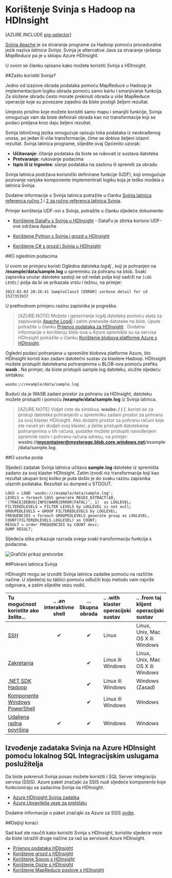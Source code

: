 <properties
   pageTitle="Korištenje Hadoop Svinja u HDInsight | Microsoft Azure"
   description="Saznajte kako koristiti Svinja s Hadoop na HDInsight."
   services="hdinsight"
   documentationCenter=""
   authors="Blackmist"
   manager="jhubbard"
   editor="cgronlun"
    tags="azure-portal"/>

<tags
   ms.service="hdinsight"
   ms.devlang="na"
   ms.topic="article"
   ms.tgt_pltfrm="na"
   ms.workload="big-data"
   ms.date="09/14/2016"
   ms.author="larryfr"/>

# <a name="use-pig-with-hadoop-on-hdinsight"></a>Korištenje Svinja s Hadoop na HDInsight

[AZURE.INCLUDE [pig-selector](../../includes/hdinsight-selector-use-pig.md)]

[Svinja Apache](http://pig.apache.org/) je za stvaranje programe za Hadoop pomoću proceduralne jezik naziva *latinica Svinja*. Svinja je alternative Java za stvaranje rješenja *MapReduce* pa je u sklopu Azure HDInsight.

U ovom se članku opisano kako možete koristiti Svinja s HDInsight.

##<a id="why"></a>Zašto koristiti Svinja?

Jedno od izazove obrada podataka pomoću MapReduce u Hadoop je implementacijom logiku obrada pomoću samo kartu i smanjivanje funkcija. Za složene obradu često morate prekinuti obrada u više MapReduce operacije koje su povezane zajedno da biste postigli željeni rezultat.

Umjesto prisilno koje možete koristiti samo mapu i smanjiti funkcije, Svinja omogućuje vam da biste definirali obrada kao niz transformacije koji se podaci preljeva kroz daju željeni rezultat.

Svinja latiničnog jezika omogućuje opisuju toka podataka iz neobrađenog unosa, po jedan ili više transformacije, čime se dobiva željeni izlazni rezultat. Svinja latinica programe, slijedite ovaj Općenito uzorak:

- **Učitavanje**: čitanje podataka da biste se rukovati iz sustava datoteka
- **Pretvaranje**: rukovanje podacima
- **Ispis ili iz trgovine**: slanje podataka na zaslonu ili spremiti za obradu

Svinja latinica podržava korisnički definirane funkcije (UDF), koji omogućuje pozivanje vanjske komponente implementirati logiku koja je teško modela u latinica Svinja.

Dodatne informacije o Svinja latinica potražite u članku [Svinja latinica referenca ručno 1](http://pig.apache.org/docs/r0.7.0/piglatin_ref1.html) i [2 za ručno referenca latinica Svinja](http://pig.apache.org/docs/r0.7.0/piglatin_ref2.html).

Primjer korištenja UDF-ovi s Svinja, potražite u članku sljedeće dokumente:

* [Korištenje DataFu s Svinja u HDInsight](hdinsight-hadoop-use-pig-datafu-udf.md) - DataFu je zbirka korisno UDF-ove održava Apache

* [Korištenje Python s Svinja i grozd u HDInsight](hdinsight-python.md)

* [Korištenje C# s grozd i Svinja u HDInsight](hdinsight-hadoop-hive-pig-udf-dotnet-csharp.md)

##<a id="data"></a>O oglednim podacima

U ovom se primjeru koristi Ogledna datoteka *log4j* , koji je pohranjen na **/example/data/sample.log** u spremniku za pohranu na blob. Svaki zapisnika unutar datoteke sastoji se od redak polja koji sadrži na `[LOG LEVEL]` polja da bi se prikazala vrstu i težinu, na primjer:

    2012-02-03 20:26:41 SampleClass3 [ERROR] verbose detail for id 1527353937

U prethodnom primjeru razinu zapisnika je pogreška.

> [AZURE.NOTE] Možete i generiranje log4j datoteka pomoću alata za zapisivanje [Apache Log4j](http://en.wikipedia.org/wiki/Log4j) i zatim prenesite datoteke na blob. Upute potražite u članku [Prijenos podataka za HDInsight](hdinsight-upload-data.md) . Dodatne informacije o korištenju blob-ova u Azure spremište su sa servisa HDInsight potražite u članku [Korištenje blobova platforme Azure s HDInsight](hdinsight-hadoop-use-blob-storage.md).

Ogledni podaci pohranjena u spremište blobova platforme Azure, što HDInsight koristi kao zadani datotečni sustav za klastere Hadoop. HDInsight možete pristupiti datotekama pohranjenima u BLOB-ova pomoću prefiks **wasb** . Na primjer, da biste pristupili sample.log datoteku, služite sljedeću sintaksu:

    wasbs:///example/data/sample.log

Budući da je WASB zadani prostor za pohranu za HDInsight, datoteku možete pristupiti i pomoću **/example/data/sample.log** iz Svinja latinica.

> [AZURE.NOTE] Vidjet ćete da sintaksa, **wasbs: / / /**, koristi se za pristup datoteka pohranjenih u spremniku zadani prostor za pohranu za svoj klaster HDInsight. Ako dodatni prostor za pohranu računi koje ste naveli pri dodjeli svoj klaster, a želite pristupiti datotekama pohranjenima u tih računa, podatke možete pristupiti navođenjem spremnik naziv i pohranu računa adresu, na primjer: **wasbs://mycontainer@mystorage.blob.core.windows.net/example/data/sample.log**.


##<a id="job"></a>O uzorka posla

Sljedeći zadatak Svinja latinica učitava **sample.log** datoteke iz spremišta zadano za svoj klaster HDInsight. Zatim izvodi niz transformacije koji kao rezultat ukupan broj koliko je puta došlo je do svaku razinu zapisnika ulaznih podataka. Rezultati su dumped u STDOUT.

    LOGS = LOAD 'wasbs:///example/data/sample.log';
    LEVELS = foreach LOGS generate REGEX_EXTRACT($0, '(TRACE|DEBUG|INFO|WARN|ERROR|FATAL)', 1)  as LOGLEVEL;
    FILTEREDLEVELS = FILTER LEVELS by LOGLEVEL is not null;
    GROUPEDLEVELS = GROUP FILTEREDLEVELS by LOGLEVEL;
    FREQUENCIES = foreach GROUPEDLEVELS generate group as LOGLEVEL, COUNT(FILTEREDLEVELS.LOGLEVEL) as COUNT;
    RESULT = order FREQUENCIES by COUNT desc;
    DUMP RESULT;

Sljedeća slika prikazuje razrada svega svaki transformaciju funkcija s podacima.

![Grafički prikaz pretvorbe][image-hdi-pig-data-transformation]

##<a id="run"></a>Pokreni latinica Svinja

HDInsight mogu se izvoditi Svinja latinica zadatke pomoću na različite načine. U sljedećoj su tablici pomoću odlučiti koju metodu vam najviše odgovara, a zatim slijedite vezu vodič.

| **Tu mogućnost koristite** ako želite...                                   | .. .an **interaktivne** shell | ... **Skupna** obrada | .. .with **klaster operacijski sustav** | .. .from taj **klijent operacijski sustav** |
|:--------------------------------------------------------------|:---------------------------:|:-----------------------:|:------------------------------------------|:-----------------------------------------|
| [SSH](hdinsight-hadoop-use-pig-ssh.md)                        |              ✔              |            ✔            | Linux                                     | Linux, Unix, Mac OS X ili Windows        |
| [Zakretanja](hdinsight-hadoop-use-pig-curl.md)                      |           &nbsp;            |            ✔            | Linux ili Windows                          | Linux, Unix, Mac OS X ili Windows        |
| [.NET SDK Hadoop](hdinsight-hadoop-use-pig-dotnet-sdk.md) |           &nbsp;            |            ✔            | Linux ili Windows                          | Windows (Zasad)                        |
| [Komponente Windows PowerShell](hdinsight-hadoop-use-pig-powershell.md)  |           &nbsp;            |            ✔            | Linux ili Windows                          | Windows                                  |
| [Udaljena radna površina](hdinsight-hadoop-use-pig-remote-desktop.md)  |              ✔              |            ✔            | Windows                                   | Windows                                  |


## <a name="running-pig-jobs-on-azure-hdinsight-using-on-premises-sql-server-integration-services"></a>Izvođenje zadataka Svinja na Azure HDInsight pomoću lokalnog SQL Integracijskim uslugama poslužitelja

Da biste pokrenuli Svinja posao možete koristiti i SQL Server integraciju servisa (SSIS). Azure paket značajki za SSIS nudi sljedeće komponente koje funkcioniraju sa zadacima Svinja na HDInsight.


- [Azure HDInsight Svinja zadatka][pigtask]
- [Azure Upravitelja veze za pretplatu][connectionmanager]


Dodatne informacije o paket značajki za Azure za SSIS [ovdje][ssispack].


##<a id="nextsteps"></a>Daljnji koraci

Sad kad ste naučili kako koristiti Svinja s HDInsight, koristite sljedeće veze da biste istražili druge načine za rad sa servisom Azure HDInsight.

* [Prijenos podataka HDInsight][hdinsight-upload-data]
* [Korištenje grozd s HDInsight][hdinsight-use-hive]
* [Korištenje Sqoop s HDInsight](hdinsight-use-sqoop.md)
* [Korištenje Oozie s HDInsight](hdinsight-use-oozie.md)
* [Korištenje MapReduce poslove s HDInsight][hdinsight-use-mapreduce]

[check]: ./media/hdinsight-use-pig/hdi.checkmark.png

[apachepig-home]: http://pig.apache.org/
[putty]: http://www.chiark.greenend.org.uk/~sgtatham/putty/download.html
[curl]: http://curl.haxx.se/
[pigtask]: http://msdn.microsoft.com/library/mt146781(v=sql.120).aspx
[connectionmanager]: http://msdn.microsoft.com/library/mt146773(v=sql.120).aspx
[ssispack]: http://msdn.microsoft.com/library/mt146770(v=sql.120).aspx

[hdinsight-storage]: hdinsight-use-blob-storage.md
[hdinsight-upload-data]: hdinsight-upload-data.md
[hdinsight-get-started]: ../hdinsight-get-started.md
[hdinsight-admin-powershell]: hdinsight-administer-use-powershell.md

[hdinsight-use-hive]: hdinsight-use-hive.md
[hdinsight-use-mapreduce]: hdinsight-use-mapreduce.md

[hdinsight-provision]: hdinsight-provision-clusters.md
[hdinsight-submit-jobs]: hdinsight-submit-hadoop-jobs-programmatically.md#mapreduce-sdk

[Powershell-install-configure]: ../powershell-install-configure.md

[powershell-start]: http://technet.microsoft.com/library/hh847889.aspx

[image-hdi-log4j-sample]: ./media/hdinsight-use-pig/HDI.wholesamplefile.png
[image-hdi-pig-data-transformation]: ./media/hdinsight-use-pig/HDI.DataTransformation.gif
[image-hdi-pig-powershell]: ./media/hdinsight-use-pig/hdi.pig.powershell.png
[image-hdi-pig-architecture]: ./media/hdinsight-use-pig/HDI.Pig.Architecture.png
